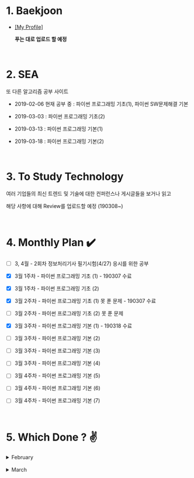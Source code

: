 # 1. Baekjoon 

* [[My Profile]](https://www.acmicpc.net/user/riim715) 

    **푸는 대로 업로드 할 예정**  

<br>

# 2. SEA

 또 다른 알고리즘 공부 사이트 

* 2019-02-06 현재 공부 중 : 파이썬 프로그래밍 기초(1), 파이썬 SW문제해결 기본

* 2019-03-03 : 파이썬 프로그래밍 기초(2)

* 2019-03-13 : 파이썬 프로그래밍 기본(1)

* 2019-03-18 : 파이썬 프로그래밍 기본(2)

<br>

# 3. To Study Technology

  여러 기업들의 최신 트렌드 및 기술에 대한 컨퍼런스나 게시글들을 보거나 읽고
  
  해당 사항에 대해 Review를 업로드할 예정 (190308~)
 
<br>

# 4. Monthly Plan :heavy_check_mark: 

- [ ] 3, 4월 - 2회차 정보처리기사 필기시험(4/27) 응시를 위한 공부

- [X] 3월 1주차 - 파이썬 프로그래밍 기초 (1) - 190307 수료

- [X] 3월 1주차 - 파이썬 프로그래밍 기초 (2)

- [X] 3월 2주차 - 파이썬 프로그래밍 기초 (1) 못 푼 문제 - 190307 수료

- [ ] 3월 2주차 - 파이썬 프로그래밍 기초 (2) 못 푼 문제

- [X] 3월 3주차 - 파이썬 프로그래밍 기본 (1) - 190318 수료

- [ ] 3월 3주차 - 파이썬 프로그래밍 기본 (2) 

- [ ] 3월 3주차 - 파이썬 프로그래밍 기본 (3)

- [ ] 3월 3주차 - 파이썬 프로그래밍 기본 (4) 

- [ ] 3월 4주차 - 파이썬 프로그래밍 기본 (5) 

- [ ] 3월 4주차 - 파이썬 프로그래밍 기본 (6) 

- [ ] 3월 4주차 - 파이썬 프로그래밍 기본 (7) 



<br>

# 5. Which Done ? :v:


<details>
  <summary>  February </summary>

날짜 | SEA | 틀린문제| BJ | 틀린문제
:---:|:---: |:---: |:---:|:---:
2/8 | #4828 | . | #15552, #2577, #4344 | .
2/9 | . | . | #2750<br> (Bubble / Insertion Sort) | .
2/10 | 7장 | ~~24,30,32차시~~ | . | #4834 - 미완
2/12 | 24차시 | ~~30, 32차시(오류)~~ |
2/14 | #6329 | . | #2751<br>(Merge / Heap Sort) |
2/15 | . | ~~8장 (함수로 정의 안함)~~ | 
2/20 | 6,8,9장 | ~~35차시~~ <br> ~~46,47,52,53차시~~ | 
2/25 | 8장 강의 <br> 52,53차시 |
2/28 | 파이썬 기초(1) <br> 개념 부족한 강의들  | 

</details>

<br> 
<details>
  <summary>  March  </summary>
  
날짜 | SEA | 틀린문제| BJ | 틀린문제
:---:|:---: |:---: |:---:|:---:
3/3 | 30차시 | . | #2752 <br> (Counting / Radix Sort) | Radix Sort 코드 못 짬
3/4 | 12장 | 2-(~~5,10~~,13)차시 <br> enumerate() 복습 | 
3/5 | 1-(32,46,47)차시 | lambda식, reduce 메쏘드 등 복습 |
3/6 | 13장 <br> 1-(35)차시 | 2-(29,~~32,33~~)차시 |  
3/7 | 14장 | ~~2-(40,41~~)차시 |
3/11 | 15장 강의 | . | .  |
3/12 | 15장 문제<br> 2-(32,33)차시 | .
3/13 | 2-(5,10,41)차시 | 알게 된 새로운 리스트내포 방식 <br> 전기버스 | . 
3/14 | 2-(40)차시 <br> 전기버스,숫자카드 | .
3/18 | 구간합 | . 
3/19 | . |  색칠하기 <br> 부분집합의 합 | .
3/20 | 부분집합의 합 | . | .
(예정) | 못 푼 문제.. | . | .  | sort 복습 <br> (안보고 쓸 수 있을 때까지) 
</details>

